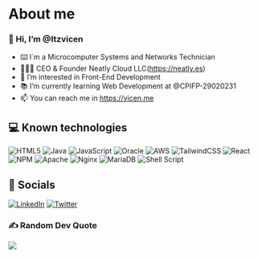 # About me   

### 👋 Hi, I’m @Itzvicen
- ⌨️ I´m a Microcomputer Systems and Networks Technician
- 👨🏼‍💼 CEO & Founder Neatly Cloud LLC(https://neatly.es)
- 👀 I’m interested in Front-End Development
- 📚 I’m currently learning Web Development at @CPIFP-29020231
- 📫 You can reach me in https://vicen.me

## 💻 Known technologies
![HTML5](https://img.shields.io/badge/html5-%23E34F26.svg?style=for-the-badge&logo=html5&logoColor=white) ![Java](https://img.shields.io/badge/java-%23ED8B00.svg?style=for-the-badge&logo=java&logoColor=white) ![JavaScript](https://img.shields.io/badge/javascript-%23323330.svg?style=for-the-badge&logo=javascript&logoColor=%23F7DF1E) ![Oracle](https://img.shields.io/badge/Oracle-F80000?style=for-the-badge&logo=oracle&logoColor=white) ![AWS](https://img.shields.io/badge/AWS-%23FF9900.svg?style=for-the-badge&logo=amazon-aws&logoColor=white) ![TailwindCSS](https://img.shields.io/badge/tailwindcss-%2338B2AC.svg?style=for-the-badge&logo=tailwind-css&logoColor=white) ![React](https://img.shields.io/badge/react-%2320232a.svg?style=for-the-badge&logo=react&logoColor=%2361DAFB) ![NPM](https://img.shields.io/badge/NPM-%23000000.svg?style=for-the-badge&logo=npm&logoColor=white) ![Apache](https://img.shields.io/badge/apache-%23D42029.svg?style=for-the-badge&logo=apache&logoColor=white) ![Nginx](https://img.shields.io/badge/nginx-%23009639.svg?style=for-the-badge&logo=nginx&logoColor=white) ![MariaDB](https://img.shields.io/badge/MariaDB-003545?style=for-the-badge&logo=mariadb&logoColor=white) ![Shell Script](https://img.shields.io/badge/shell_script-%23121011.svg?style=for-the-badge&logo=gnu-bash&logoColor=white)

## 📲 Socials
[![LinkedIn](https://img.shields.io/badge/LinkedIn-%230077B5.svg?logo=linkedin&logoColor=white)](https://linkedin.com/in/vicendev) [![Twitter](https://img.shields.io/badge/Twitter-%231DA1F2.svg?logo=Twitter&logoColor=white)](https://twitter.com/vicendev) 


### ✍️ Random Dev Quote
![](https://quotes-github-readme.vercel.app/api?type=horizontal&theme=dark)

<!---
Itzvicen/Itzvicen is a ✨ special ✨ repository because its `README.md` (this file) appears on your GitHub profile.
You can click the Preview link to take a look at your changes.
--->
